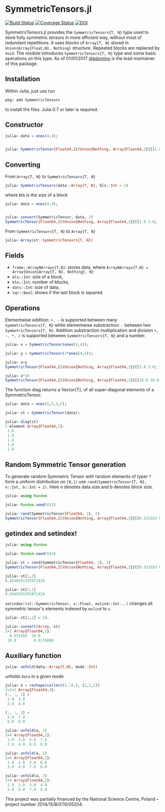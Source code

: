 # SymmetricTensors.jl
[![Build Status](https://travis-ci.org/ZKSI/SymmetricTensors.jl.svg?branch=master)](https://travis-ci.org/ZKSI/SymmetricTensors.jl)
[![Coverage Status](https://coveralls.io/repos/github/ZKSI/SymmetricTensors.jl/badge.svg?branch=master)](https://coveralls.io/github/ZKSI/SymmetricTensors.jl?branch=master)
[![DOI](https://zenodo.org/badge/DOI/10.5281/zenodo.1421596.svg)](https://doi.org/10.5281/zenodo.1421596)

SymmetricTensors.jl provides the `SymmetricTensors{T, N}` type used to store fully symmetric tensors in more efficient way,
without most of redundant repetitions. It uses blocks of `Array{T, N}` stored in `Union{Array{Float,N}, Nothing}` structure.
Repeated blocks are replaced by `Void`. The module introduces `SymmetricTensors{T, N}` type and some basic operations on this type.
As of 01/01/2017 [@kdomino](https://github.com/kdomino) is the lead maintainer of this package.

## Installation

Within Julia, just use run

```julia
pkg> add SymmetricTensors
```

to install the files. Julia 0.7 or later is required.


## Constructor

```julia
julia> data = ones(4,4);


julia> SymmetricTensor{Float64,2}(Union{Nothing, Array{Float64,2}}[[1.0 1.0; 1.0 1.0] [1.0 1.0; 1.0 1.0]; nothing [1.0 1.0; 1.0 1.0]], 2, 2, 4, true)


```

## Converting

From `Array{T, N}` to `SymmetricTensors{T, N}`

```julia
julia> SymmetricTensors(data::Array{T, N}, bls::Int = 2)
```
where bls is the size of a block


```julia
julia> data = ones(4,4);


julia> convert(SymmetricTensor, data, 2)
SymmetricTensor{Float64,2}(Union{Nothing, Array{Float64,2}}[[1.0 1.0; 1.0 1.0] [1.0 1.0; 1.0 1.0]; nothing [1.0 1.0; 1.0 1.0]], 2, 2, 4, true)

```

From `SymmetricTensors{T, N}` to `Array{T, N}`

```julia
julia> Array(st::SymmetricTensors{T, N})
```


## Fields

- `frame::ArrayNArrays{T,N}`: stores data, where `ArrayNArrays{T,N} = Array{Union{Array{T, N}, Nothing}, N}`
- `bls::Int`: size of a block,
- `bln::Int`: number of blocks,
- `dats::Int`: size of data,
- `sqr::Bool`: shows if the last block is squared.

## Operations

Elementwise addition: `+, -` is supported between many `SymmetricTensors{T, N}` while elementwise substraction: `-` between two `SymmetricTensors{T, N}`. Addition substraction multiplication and division `+, -, *, /`
is supported between `SymmetricTensors{T, N}` and a number. 

```julia
julia> x = SymmetricTensor(ones(4,4));

julia> y = SymmetricTensor(2*ones(4,4));

julia> x+y
SymmetricTensor{Float64,2}(Union{Nothing, Array{Float64,2}}[[3.0 3.0; 3.0 3.0] [3.0 3.0; 3.0 3.0]; #undef [3.0 3.0; 3.0 3.0]], 2, 2, 4, true)

julia> x*10
SymmetricTensor{Float64,2}(Union{Nothing, Array{Float64,2}}[[10.0 10.0; 10.0 10.0] [10.0 10.0; 10.0 10.0]; #undef [10.0 10.0; 10.0 10.0]], 2, 2, 4, true)
```


The function diag returns a Vector{T}, of all super-diagonal elements of a SymmetricTensor.

```julia
julia> data = ones(5,5,5,5);

julia> st = SymmetricTensor(data);

julia> diag(st)
5-element Array{Float64,1}:
 1.0
 1.0
 1.0
 1.0
 1.0
```

## Random Symmetric Tensor generation

To generate random Symmetric Tensor with random elements of typer `T` form a uniform distribution on `[0,1)` use `rand(SymmetricTensor{T, N}, n::Int, b::Int = 2)`. Here n denotes data size and b denotes block size.

```julia
julia> using Random

julia> Random.seed!(42)

julia> rand(SymmetricTensor{Float64, 2}, 2)
SymmetricTensor{Float64,2}(Union{Nothing, Array{Float64,2}}[[0.533183 0.454029; 0.454029 0.0176868]], 2, 1, 2, true)

```

## getindex and setindex!

```julia
julia> using Random

julia> Random.seed!(42)

julia> st = rand(SymmetricTensor{Float64, 2}, 2)
SymmetricTensor{Float64,2}(Union{Nothing, Array{Float64,2}}[[0.533183 0.454029; 0.454029 0.0176868]], 2, 1, 2, true)

julia> st[1,2]
0.4540291355871424

julia> st[2,1]
0.4540291355871424
```
`setindex!(st::SymmetricTensor, x::Float, mulind::Int...)` changes all symmetric tensor's elements indexed by `mulind` to `x`.

```julia
julia> st[1,2] = 10.

julia> convert(Array, st)
2×2 Array{Float64,2}:
  0.533183  10.0      
 10.0        0.0176868

```

## Auxiliary function

```julia
julia> unfold(data::Array{T,N}, mode::Int)
```
unfolds `data` in a given mode

```julia
julia> a = reshape(collect(1.:8.), (2,2,2))
2×2×2 Array{Float64,3}:
[:, :, 1] =
 1.0  3.0
 2.0  4.0

[:, :, 2] =
 5.0  7.0
 6.0  8.0

julia> unfold(a, 1)
2×4 Array{Float64,2}:
 1.0  3.0  5.0  7.0
 2.0  4.0  6.0  8.0

julia> unfold(a, 2)
2×4 Array{Float64,2}:
 1.0  2.0  5.0  6.0
 3.0  4.0  7.0  8.0

julia> unfold(a, 3)
2×4 Array{Float64,2}:
 1.0  2.0  3.0  4.0
 5.0  6.0  7.0  8.0
```




This project was partially financed by the National Science Centre, Poland – project number 2014/15/B/ST6/05204.

